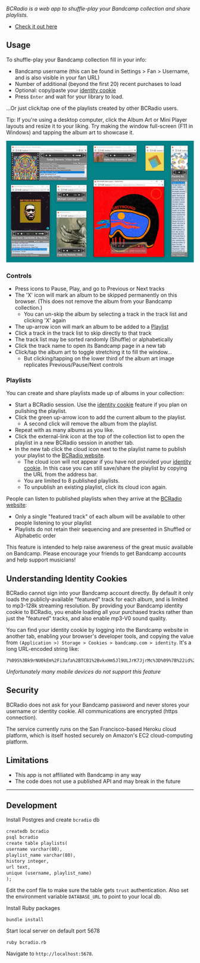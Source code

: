_BCRadio is a web app to shuffle-play your Bandcamp collection and share playlists._ 

* [Check it out here](https://bcradio.muskratworks.com)

## Usage

To shuffle-play your Bandcamp collection fill in your info:
* Bandcamp username (this can be found in Settings > Fan > Username, and is also visible in your fan URL)
* Number of additional (beyond the first 20) recent purchases to load
* Optional: copy/paste your [identity cookie](#understanding-identity-cookies) 
* Press `Enter` and wait for your library to load.

...Or just click/tap one of the playlists created by other BCRadio users.

Tip: If you're using a desktop computer, click the Album Art or Mini Player layouts and resize it to your liking. Try making the window full-screen (F11 in Windows) and tapping the album art to showcase it.

![](images/responsive-demo.jpg)

### Controls

* Press icons to Pause, Play, and go to Previous or Next tracks
* The 'X' icon will mark an album to be skipped permanently on this browser. (This does not remove the album from your Bandcamp collection.)
   * You can un-skip the album by selecting a track in the track list and clicking 'X' again
* The up-arrow icon will mark an album to be added to a [Playlist](#playlists)
* Click a track in the track list to skip directly to that track
* The track list may be sorted randomly (Shuffle) or alphabetically
* Click the track name to open its Bandcamp page in a new tab
* Click/tap the album art to toggle stretching it to fill the window...
   * But clicking/tapping on the lower third of the album art image replicates Previous/Pause/Next controls

### Playlists

You can create and share playlists made up of albums in your collection:

* Start a BCRadio session. Use the [identity cookie](#understanding-identity-cookies) feature if you plan on pulishing the playlist.
* Click the green up-arrow icon to add the current album to the playlist.
   * A second click will remove the album from the playlist.
* Repeat with as many albums as you like.
* Click the external-link icon at the top of the collection list to open the playlist in a new BCRadio session in another tab.
* In the new tab click the cloud icon next to the playlist name to publish your playlist to the [BCRadio website](https://bcradio.muskratworks.com).
   * The cloud icon will not appear if you have not provided your [identity cookie](#understanding-identity-cookies). In this case you can still save/share the playlist by copying the URL from the address bar.
   * You are limited to 8 published playlists.
   * To unpublish an existing playlist, click its cloud icon again.

People can listen to published playlists when they arrive at the [BCRadio website](https://bcradio.muskratworks.com):

* Only a single "featured track" of each album will be available to other people listening to your playlist
* Playlists do not retain their sequencing and are presented in Shuffled or Alphabetic order

This feature is intended to help raise awareness of the great music available on Bandcamp. Please encourage
your friends to get Bandcamp accounts and help support musicians!

## Understanding Identity Cookies

BCRadio cannot sign into your Bandcamp account directly. By default it only loads the publicly-available "featured" track for 
each album, and is limited to mp3-128k streaming resolution. By providing your Bandcamp identity cookie to BCRadio, you enable 
loading all your purchased tracks rather than just the "featured" tracks, and also enable mp3-V0 sound quality.

You can find your identity cookie by logging into the Bandcamp website in another tab, enabling your browser's developer 
tools, and copying the value from `(Application >) Storage > Cookies > bandcamp.com > identity`. It's a long URL-encoded
string like:
```
7%09S%3Bk9rNU0kEm%2Fi3afa%2BTCB1%2BvkxHm5Jl9ULJrK7JjrMc%3D%09%7B%22id%22%3A1185531561%2A%22ex%22%3B0%6D
```

_Unfortunately many mobile devices do not support this feature_

## Security

BCRadio does not ask for your Bandcamp password and never stores
your username or identity cookie. All communications are encrypted (https connection).

The service currently runs on the 
San Francisco-based Heroku cloud platform, which is itself
hosted securely on Amazon's EC2 cloud-computing platform. 

## Limitations

* This app is not affiliated with Bandcamp in any way
* The code does not use a published API and may break in the future

-------------
## Development

Install Postgres and create `bcradio` db
```
createdb bcradio
psql bcradio
create table playlists(
username varchar(80),
playlist_name varchar(80),
history integer,
url text,
unique (username, playlist_name)
);
```

Edit the conf file to make sure the table gets `trust` authentication. Also set the environment variable `DATABASE_URL` to 
point to your local db.

Install Ruby packages
```
bundle install
````

Start local server on default port 5678
```
ruby bcradio.rb
```

Navigate to `http://localhost:5678`. 
